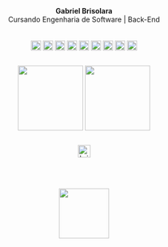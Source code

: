 <div align="center">
 <strong>Gabriel Brisolara</strong><br>
 Cursando Engenharia de Software | Back-End <br><br><br>
 
</div>


 <div align="center">
  <img align="center" height="20em" src="https://img.shields.io/badge/C%23-239120?style=for-the-badge&logo=c-sharp&logoColor=white" />
  <img align="center" height="20em" src="https://img.shields.io/badge/JavaScript-F7DF1E?style=for-the-badge&logo=javascript&logoColor=black" />
  <img align="center" height="20em" src="https://img.shields.io/badge/Node.js-43853D?style=for-the-badge&logo=node.js&logoColor=white" /> 
  <img align="center" height="20em" src="https://img.shields.io/badge/HTML5-E34F26?style=for-the-badge&logo=html5&logoColor=white" />
  <img align="center" height="20em" src="https://img.shields.io/badge/CSS3-1572B6?style=for-the-badge&logo=css3&logoColor=white" />
  <img align="center" height="20em" src="https://img.shields.io/badge/Python-14354C?style=for-the-badge&logo=python&logoColor=white" /> 
  <img align="center" height="20em" src="https://img.shields.io/badge/Java-ED8B00?style=for-the-badge&logo=openjdk&logoColor=white" />
  <img align="center" height="20em" src="https://img.shields.io/badge/jQuery-0769AD?style=for-the-badge&logo=jquery&logoColor=white" />
  <img align="center" height="20em" src="https://img.shields.io/badge/Microsoft_Excel-217346?style=for-the-badge&logo=microsoft-excel&logoColor=white" />               
</div>

##

<div align="center">
  <img align="center" height="130em" src="https://github-readme-stats.vercel.app/api?username=brisolarag&hide=contribs,prs&theme=merko">
  <img align="center" height="130em" src="https://github-readme-stats.vercel.app/api/top-langs/?username=brisolarag&layout=compact&theme=merko">
</div>

##

<div align="center">
  <a href="mailto:dev.brisolara@gmail.com" target="_blank"><img align="center" alt="brisolara-gmail" height="25em" src="https://img.shields.io/badge/Gmail-D14836?style=for-the-badge&logo=gmail&logoColor=white" /></a>
  <a href="https://wa.me/51999661982" target="_blank><img align="center" alt="brisolara-whats" height="25em" src="https://img.shields.io/badge/WhatsApp-25D366?style=for-the-badge&logo=whatsapp&logoColor=white" /></a>
  <a href="https://www.instagram.com/gbrisolara/" target="_blank><img align="center" alt="brisolara-instagram" height="25em" src="https://img.shields.io/badge/Instagram-E4405F?style=for-the-badge&logo=instagram&logoColor=white" /></a>
  <a href="https://www.linkedin.com/in/gabriel-brisolara/" target="_blank><img align="center" alt="brisolara-linkedin" height="25em" src="https://img.shields.io/badge/LinkedIn-0077B5?style=for-the-badge&logo=linkedin&logoColor=white" /></a>
</div>

<br><br>

<div align="center">
 <img display align="center" height="100em" src="https://pandatoryu.files.wordpress.com/2013/03/naruto-sd-gif-de-14ssjgoku-visite-pandatoryu.gif" />
</div>
